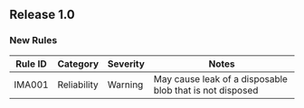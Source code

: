 ## Release 1.0

### New Rules

Rule ID | Category | Severity | Notes
--------|----------|----------|-------
IMA001 | Reliability | Warning | May cause leak of a disposable blob that is not disposed